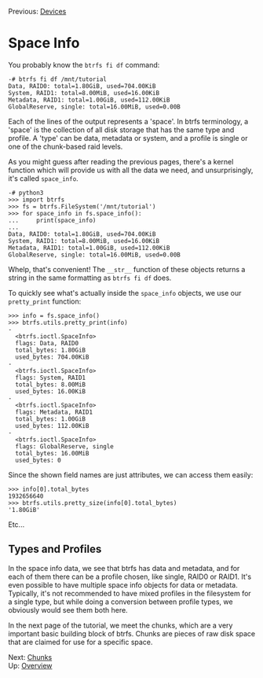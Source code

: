 Previous: [Devices](devices.md)

Space Info
==========

You probably know the `btrfs fi df` command:

```
-# btrfs fi df /mnt/tutorial
Data, RAID0: total=1.80GiB, used=704.00KiB
System, RAID1: total=8.00MiB, used=16.00KiB
Metadata, RAID1: total=1.00GiB, used=112.00KiB
GlobalReserve, single: total=16.00MiB, used=0.00B
```

Each of the lines of the output represents a 'space'. In btrfs terminology, a
'space' is the collection of all disk storage that has the same type and
profile. A 'type' can be data, metadata or system, and a profile is single or
one of the chunk-based raid levels.

As you might guess after reading the previous pages, there's a kernel function
which will provide us with all the data we need, and unsurprisingly, it's
called `space_info`.

```
-# python3
>>> import btrfs
>>> fs = btrfs.FileSystem('/mnt/tutorial')
>>> for space_info in fs.space_info():
...     print(space_info)
...
Data, RAID0: total=1.80GiB, used=704.00KiB
System, RAID1: total=8.00MiB, used=16.00KiB
Metadata, RAID1: total=1.00GiB, used=112.00KiB
GlobalReserve, single: total=16.00MiB, used=0.00B
```

Whelp, that's convenient! The `__str__` function of these objects returns a
string in the same formatting as `btrfs fi df` does.

To quickly see what's actually inside the `space_info` objects, we use our
`pretty_print` function:

```
>>> info = fs.space_info()
>>> btrfs.utils.pretty_print(info)
-
  <btrfs.ioctl.SpaceInfo>
  flags: Data, RAID0
  total_bytes: 1.80GiB
  used_bytes: 704.00KiB
-
  <btrfs.ioctl.SpaceInfo>
  flags: System, RAID1
  total_bytes: 8.00MiB
  used_bytes: 16.00KiB
-
  <btrfs.ioctl.SpaceInfo>
  flags: Metadata, RAID1
  total_bytes: 1.00GiB
  used_bytes: 112.00KiB
-
  <btrfs.ioctl.SpaceInfo>
  flags: GlobalReserve, single
  total_bytes: 16.00MiB
  used_bytes: 0
```

Since the shown field names are just attributes, we can access them easily:

```
>>> info[0].total_bytes
1932656640
>>> btrfs.utils.pretty_size(info[0].total_bytes)
'1.80GiB'
```

Etc...

Types and Profiles
------------------

In the space info data, we see that btrfs has data and metadata, and for each
of them there can be a profile chosen, like single, RAID0 or RAID1. It's even
possible to have multiple space info objects for data or metadata. Typically,
it's not recommended to have mixed profiles in the filesystem for a single
type, but while doing a conversion between profile types, we obviously would
see them both here.

In the next page of the tutorial, we meet the chunks, which are a very
important basic building block of btrfs. Chunks are pieces of raw disk space
that are claimed for use for a specific space.

Next: [Chunks](chunks.md)  
Up: [Overview](README.md)
